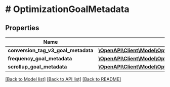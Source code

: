 # # OptimizationGoalMetadata

## Properties

Name | Type | Description | Notes
------------ | ------------- | ------------- | -------------
**conversion_tag_v3_goal_metadata** | [**\OpenAPI\Client\Model\OptimizationGoalMetadataConversionTagV3GoalMetadata**](OptimizationGoalMetadataConversionTagV3GoalMetadata.md) |  | [optional]
**frequency_goal_metadata** | [**\OpenAPI\Client\Model\OptimizationGoalMetadataFrequencyGoalMetadata**](OptimizationGoalMetadataFrequencyGoalMetadata.md) |  | [optional]
**scrollup_goal_metadata** | [**\OpenAPI\Client\Model\OptimizationGoalMetadataScrollupGoalMetadata**](OptimizationGoalMetadataScrollupGoalMetadata.md) |  | [optional]

[[Back to Model list]](../../README.md#models) [[Back to API list]](../../README.md#endpoints) [[Back to README]](../../README.md)
